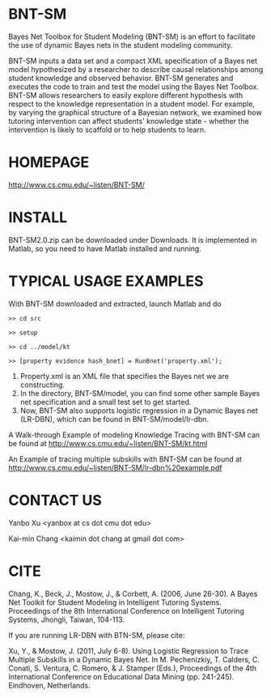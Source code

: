BNT-SM
======

Bayes Net Toolbox for Student Modeling (BNT-SM) is an effort to facilitate the use of dynamic Bayes nets in the student modeling community.

BNT-SM inputs a data set and a compact XML specification of a Bayes net model hypothesized by a researcher to describe causal relationships among student knowledge and observed behavior. BNT-SM generates and executes the code to train and test the model using the Bayes Net Toolbox. BNT-SM allows researchers to easily explore different hypothesis with respect to the knowledge representation in a student model. For example, by varying the graphical structure of a Bayesian network, we examined how tutoring intervention can affect students' knowledge state - whether the intervention is likely to scaffold or to help students to learn.

HOMEPAGE
======

http://www.cs.cmu.edu/~listen/BNT-SM/

INSTALL
======

BNT-SM2.0.zip can be downloaded under Downloads. It is implemented in Matlab, so you need to have Matlab installed and running.

TYPICAL USAGE EXAMPLES
======

With BNT-SM downloaded and extracted, launch Matlab and do

  	>> cd src
	
	>> setup

	>> cd ../model/kt

	>> [property evidence hash_bnet] = RunBnet('property.xml');
	
1. Property.xml is an XML file that specifies the Bayes net we are constructing.
2. In the directory, BNT-SM/model, you can find some other sample Bayes net specification and a small test set to get started.
3. Now, BNT-SM also supports logistic regression in a Dynamic Bayes net (LR-DBN), which can be found in BNT-SM/model/lr-dbn.

A Walk-through Example of modeling Knowledge Tracing with BNT-SM can be found at http://www.cs.cmu.edu/~listen/BNT-SM/kt.html

An Example of tracing multiple subskills with BNT-SM can be found at http://www.cs.cmu.edu/~listen/BNT-SM/lr-dbn%20example.pdf

CONTACT US
======
Yanbo Xu \<yanbox at cs dot cmu dot edu\>

Kai-min Chang \<kaimin dot chang at gmail dot com\>

CITE
======
Chang, K., Beck, J., Mostow, J., & Corbett, A. (2006, June 26-30). A Bayes Net Toolkit for Student Modeling in Intelligent Tutoring Systems. Proceedings of the 8th International Conference on Intelligent Tutoring Systems, Jhongli, Taiwan, 104-113.

If you are running LR-DBN with BTN-SM, please cite:

Xu, Y., & Mostow, J. (2011, July 6-8). Using Logistic Regression to Trace Multiple Subskills in a Dynamic Bayes Net. In M. Pechenizkiy, T. Calders, C. Conati, S. Ventura, C. Romero, & J. Stamper (Eds.), Proceedings of the 4th International Conference on Educational Data Mining (pp. 241-245). Eindhoven, Netherlands.

